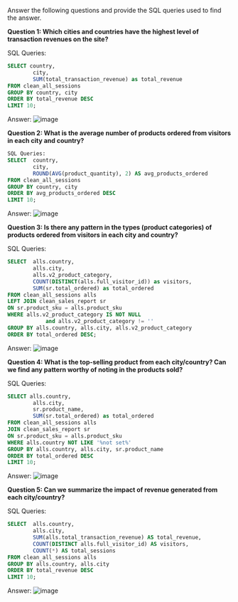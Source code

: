 Answer the following questions and provide the SQL queries used to find the answer.

    
**Question 1: Which cities and countries have the highest level of transaction revenues on the site?**


SQL Queries: 
```sql
SELECT country,
		city,
		SUM(total_transaction_revenue) as total_revenue
FROM clean_all_sessions
GROUP BY country, city
ORDER BY total_revenue DESC
LIMIT 10;
```

Answer:
![image](https://github.com/user-attachments/assets/bffc0151-289b-4bf0-96c3-7f45e69c86fc)





**Question 2: What is the average number of products ordered from visitors in each city and country?**

```sql
SQL Queries:
SELECT  country,
		city,
		ROUND(AVG(product_quantity), 2) AS avg_products_ordered
FROM clean_all_sessions
GROUP BY country, city
ORDER BY avg_products_ordered DESC
LIMIT 10;
```
Answer:
![image](https://github.com/user-attachments/assets/e5d9e315-380d-4aab-91cf-90542d315922)





**Question 3: Is there any pattern in the types (product categories) of products ordered from visitors in each city and country?**


SQL Queries:
```sql
SELECT	alls.country,
		alls.city,
		alls.v2_product_category,
		COUNT(DISTINCT(alls.full_visitor_id)) as visitors,
		SUM(sr.total_ordered) as total_ordered
FROM clean_all_sessions alls
LEFT JOIN clean_sales_report sr
ON sr.product_sku = alls.product_sku
WHERE alls.v2_product_category IS NOT NULL 
			and alls.v2_product_category != ''
GROUP BY alls.country, alls.city, alls.v2_product_category
ORDER BY total_ordered DESC;
```
Answer:
![image](https://github.com/user-attachments/assets/1fabc491-da3b-4915-b995-d1d4c0ff5948)





**Question 4: What is the top-selling product from each city/country? Can we find any pattern worthy of noting in the products sold?**


SQL Queries:
```sql
SELECT alls.country,
		alls.city,
		sr.product_name,
		SUM(sr.total_ordered) as total_ordered
FROM clean_all_sessions alls
JOIN clean_sales_report sr
ON sr.product_sku = alls.product_sku
WHERE alls.country NOT LIKE '%not set%'
GROUP BY alls.country, alls.city, sr.product_name
ORDER BY total_ordered DESC
LIMIT 10;
```


Answer:
![image](https://github.com/user-attachments/assets/e72346f4-3959-474e-80ee-d1cee61fd6ce)





**Question 5: Can we summarize the impact of revenue generated from each city/country?**

SQL Queries:

```sql
SELECT  alls.country,
		alls.city,
		SUM(alls.total_transaction_revenue) AS total_revenue,
		COUNT(DISTINCT alls.full_visitor_id) AS visitors,
		COUNT(*) AS total_sessions
FROM clean_all_sessions alls
GROUP BY alls.country, alls.city
ORDER BY total_revenue DESC
LIMIT 10;
```

Answer:
![image](https://github.com/user-attachments/assets/8684993b-462c-46a1-a4cf-8f72c90d5a55)







